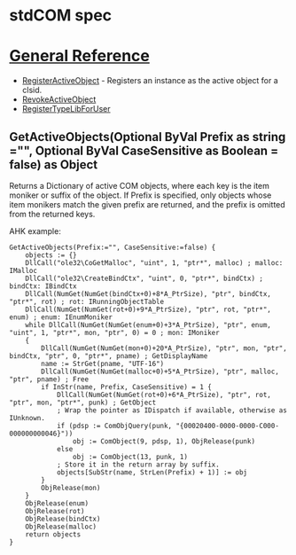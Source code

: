 # stdCOM spec

# [General Reference](https://docs.microsoft.com/en-us/windows/desktop/api/_automat/)
* [RegisterActiveObject](https://docs.microsoft.com/en-us/windows/desktop/api/oleauto/nf-oleauto-registeractiveobject) - Registers an instance as the active object for a clsid.
* [RevokeActiveObject](https://docs.microsoft.com/en-us/windows/desktop/api/oleauto/nf-oleauto-revokeactiveobject)
* [RegisterTypeLibForUser](https://docs.microsoft.com/en-us/windows/desktop/api/oleauto/nf-oleauto-registertypelibforuser)

## GetActiveObjects(Optional ByVal Prefix as string ="", Optional ByVal CaseSensitive as Boolean = false) as Object

Returns a Dictionary of active COM objects, where each key is the item moniker or suffix of the object. If Prefix is specified, only objects whose item monikers match the given prefix are returned, and the prefix is omitted from the returned keys.

AHK example:

```ahk
GetActiveObjects(Prefix:="", CaseSensitive:=false) {
    objects := {}
    DllCall("ole32\CoGetMalloc", "uint", 1, "ptr*", malloc) ; malloc: IMalloc
    DllCall("ole32\CreateBindCtx", "uint", 0, "ptr*", bindCtx) ; bindCtx: IBindCtx
    DllCall(NumGet(NumGet(bindCtx+0)+8*A_PtrSize), "ptr", bindCtx, "ptr*", rot) ; rot: IRunningObjectTable
    DllCall(NumGet(NumGet(rot+0)+9*A_PtrSize), "ptr", rot, "ptr*", enum) ; enum: IEnumMoniker
    while DllCall(NumGet(NumGet(enum+0)+3*A_PtrSize), "ptr", enum, "uint", 1, "ptr*", mon, "ptr", 0) = 0 ; mon: IMoniker
    {
        DllCall(NumGet(NumGet(mon+0)+20*A_PtrSize), "ptr", mon, "ptr", bindCtx, "ptr", 0, "ptr*", pname) ; GetDisplayName
        name := StrGet(pname, "UTF-16")
        DllCall(NumGet(NumGet(malloc+0)+5*A_PtrSize), "ptr", malloc, "ptr", pname) ; Free
        if InStr(name, Prefix, CaseSensitive) = 1 {
            DllCall(NumGet(NumGet(rot+0)+6*A_PtrSize), "ptr", rot, "ptr", mon, "ptr*", punk) ; GetObject
            ; Wrap the pointer as IDispatch if available, otherwise as IUnknown.
            if (pdsp := ComObjQuery(punk, "{00020400-0000-0000-C000-000000000046}"))
                obj := ComObject(9, pdsp, 1), ObjRelease(punk)
            else
                obj := ComObject(13, punk, 1)
            ; Store it in the return array by suffix.
            objects[SubStr(name, StrLen(Prefix) + 1)] := obj
        }
        ObjRelease(mon)
    }
    ObjRelease(enum)
    ObjRelease(rot)
    ObjRelease(bindCtx)
    ObjRelease(malloc)
    return objects
}
```
